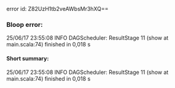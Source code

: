 error id: Z82UzH1tb2veAWbsMr3hXQ==
### Bloop error:

25/06/17 23:55:08 INFO DAGScheduler: ResultStage 11 (show at main.scala:74) finished in 0,018 s
#### Short summary: 

25/06/17 23:55:08 INFO DAGScheduler: ResultStage 11 (show at main.scala:74) finished in 0,018 s